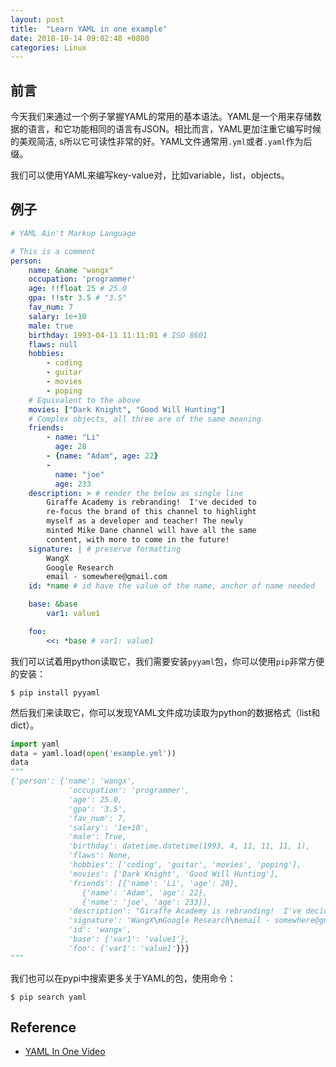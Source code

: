 ```yaml
---
layout: post
title:  "Learn YAML in one example"
date: 2018-10-14 09:02:48 +0800
categories: Linux
---
```


## 前言

今天我们来通过一个例子掌握YAML的常用的基本语法。YAML是一个用来存储数据的语言，和它功能相同的语言有JSON。相比而言，YAML更加注重它编写时候的美观简洁, s所以它可读性非常的好。YAML文件通常用`.yml`或者`.yaml`作为后缀。

我们可以使用YAML来编写key-value对，比如variable，list，objects。

## 例子

```yaml
# YAML Ain't Markup Language

# This is a comment
person:
    name: &name "wangx"
    occupation: 'programmer'
    age: !!float 25 # 25.0
    gpa: !!str 3.5 # "3.5"
    fav_num: 7
    salary: 1e+10
    male: true
    birthday: 1993-04-11 11:11:01 # ISO 8601
    flaws: null
    hobbies:
        - coding
        - guitar
        - movies
        - poping
    # Equivalent to the above
    movies: ["Dark Knight", "Good Will Hunting"]
    # Complex objects, all three are of the same meaning
    friends:
        - name: "Li"
          age: 28
        - {name: "Adam", age: 22}
        -
          name: "joe"
          age: 233
    description: > # render the below as single line
        Giraffe Academy is rebranding!  I've decided to
        re-focus the brand of this channel to highlight
        myself as a developer and teacher! The newly
        minted Mike Dane channel will have all the same
        content, with more to come in the future!
    signature: | # preserve formatting
        WangX
        Google Research
        email - somewhere@gmail.com
    id: *name # id have the value of the name, anchor of name needed

    base: &base
        var1: value1

    foo:
        <<: *base # var1: value1
```

我们可以试着用python读取它，我们需要安装`pyyaml`包，你可以使用`pip`非常方便的安装：

```
$ pip install pyyaml
```

然后我们来读取它，你可以发现YAML文件成功读取为python的数据格式（list和dict）。

```python
import yaml
data = yaml.load(open('example.yml'))
data
"""
{'person': {'name': 'wangx',
             'occupation': 'programmer',
             'age': 25.0,
             'gpa': '3.5',
             'fav_num': 7,
             'salary': '1e+10',
             'male': True,
             'birthday': datetime.datetime(1993, 4, 11, 11, 11, 1),
             'flaws': None,
             'hobbies': ['coding', 'guitar', 'movies', 'poping'],
             'movies': ['Dark Knight', 'Good Will Hunting'],
             'friends': [{'name': 'Li', 'age': 28},
                {'name': 'Adam', 'age': 22},
                {'name': 'joe', 'age': 233}],
             'description': "Giraffe Academy is rebranding!  I've decided to re-focus the brand of this channel to highlight myself as a developer and teacher! The newly minted Mike Dane channel will have all the same content, with more to come in the future!\n",
             'signature': 'WangX\nGoogle Research\nemail - somewhere@gmail.com\n',
             'id': 'wangx',
             'base': {'var1': 'value1'},
             'foo': {'var1': 'value1'}}}
"""
```

我们也可以在pypi中搜索更多关于YAML的包，使用命令：

```
$ pip search yaml
```

## Reference

* [YAML In One Video](https://www.youtube.com/watch?v=cdLNKUoMc6c)

